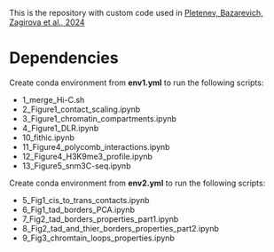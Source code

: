 This is the repository with custom code used in [Pletenev, Bazarevich, Zagirova et al., 2024](https://www.biorxiv.org/content/10.1101/2023.08.04.551939v3)

# Dependencies
Create conda environment from **env1.yml** to run the following scripts:
- 1_merge_Hi-C.sh
- 2_Figure1_contact_scaling.ipynb
- 3_Figure1_chromatin_compartments.ipynb
- 4_Figure1_DLR.ipynb
- 10_fithic.ipynb
- 11_Figure4_polycomb_interactions.ipynb
- 12_Figure4_H3K9me3_profile.ipynb
- 13_Figure5_snm3C-seq.ipynb

Create conda environment from **env2.yml** to run the following scripts:
- 5_Fig1_cis_to_trans_contacts.ipynb
- 6_Fig1_tad_borders_PCA.ipynb
- 7_Fig2_tad_borders_properties_part1.ipynb
- 8_Fig2_tad_and_thier_borders_properties_part2.ipynb
- 9_Fig3_chromtain_loops_properties.ipynb
